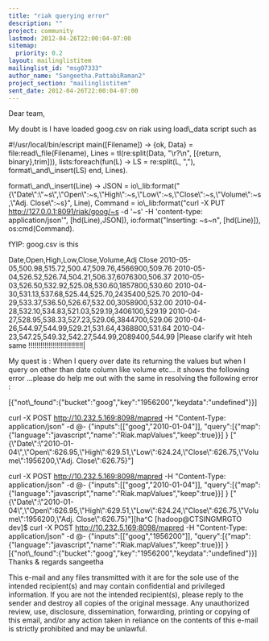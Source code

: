 ```yaml
---
title: "riak querying error"
description: ""
project: community
lastmod: 2012-04-26T22:00:04-07:00
sitemap:
  priority: 0.2
layout: mailinglistitem
mailinglist_id: "msg07333"
author_name: "Sangeetha.PattabiRaman2"
project_section: "mailinglistitem"
sent_date: 2012-04-26T22:00:04-07:00
---
```


Dear team,


My doubt is I have loaded goog.csv on riak using load\\_data script such as

#!/usr/local/bin/escript
main([Filename]) -&gt;
 {ok, Data} = file:read\\_file(Filename),
 Lines = tl(re:split(Data, "\\r?\\n", [{return, binary},trim])),
 lists:foreach(fun(L) -&gt; LS = re:split(L, ","), format\\_and\\_insert(LS) end, 
Lines).

format\\_and\\_insert(Line) -&gt;
 JSON = 
io\\_lib:format("{\\"Date\\":\\"~s\\",\\"Open\\":~s,\\"High\\":~s,\\"Low\\":~s,\\"Close\\":~s,\\"Volume\\":~s,\\"Adj.
 Close\\":~s}", Line),
 Command = io\\_lib:format("curl -X PUT http://127.0.0.1:8091/riak/goog/~s -d 
'~s' -H 'content-type: application/json'", [hd(Line),JSON]),
 io:format("Inserting: ~s~n", [hd(Line)]),
 os:cmd(Command).

 fYIP: goog.csv is this


Date,Open,High,Low,Close,Volume,Adj Close
2010-05-05,500.98,515.72,500.47,509.76,4566900,509.76
2010-05-04,526.52,526.74,504.21,506.37,6076300,506.37
2010-05-03,526.50,532.92,525.08,530.60,1857800,530.60
2010-04-30,531.13,537.68,525.44,525.70,2435400,525.70
2010-04-29,533.37,536.50,526.67,532.00,3058900,532.00
2010-04-28,532.10,534.83,521.03,529.19,3406100,529.19
2010-04-27,528.95,538.33,527.23,529.06,3844700,529.06
2010-04-26,544.97,544.99,529.21,531.64,4368800,531.64
2010-04-23,547.25,549.32,542.27,544.99,2089400,544.99
|Please clarify wit hteh same !!!!!!!!!!!!!!!!!!!!!!!!!!!|

My quest is :
When I query over date its returning the values but when I query on other than 
date column like volume etc... it shows the following error ...please do help 
me out with the same in resolving the following error :

[{"not\\_found":{"bucket":"goog","key":"1956200","keydata":"undefined"}}]


curl -X POST http://10.232.5.169:8098/mapred -H "Content-Type: 
application/json" -d @-
{"inputs":[["goog","2010-01-04"]],
"query":[{"map":{"language":"javascript","name":"Riak.mapValues","keep":true}}]
}
["{\\"Date\\":\\"2010-01-04\\",\\"Open\\":626.95,\\"High\\":629.51,\\"Low\\":624.24,\\"Close\\":626.75,\\"Volume\\":1956200,\\"Adj.
 Close\\":626.75}"]

curl -X POST http://10.232.5.169:8098/mapred -H "Content-Type: 
application/json" -d @-
{"inputs":[["goog","2010-01-04"]],
"query":[{"map":{"language":"javascript","name":"Riak.mapValues","keep":true}}]
}
["{\\"Date\\":\\"2010-01-04\\",\\"Open\\":626.95,\\"High\\":629.51,\\"Low\\":624.24,\\"Close\\":626.75,\\"Volume\\":1956200,\\"Adj.
 Close\\":626.75}"][ha^C
[hadoop@CTSINGMRGTO dev]$ curl -X POST http://10.232.5.169:8098/mapred -H 
"Content-Type: application/json" -d @-
{"inputs":[["goog","1956200"]],
"query":[{"map":{"language":"javascript","name":"Riak.mapValues","keep":true}}]
}
[{"not\\_found":{"bucket":"goog","key":"1956200","keydata":"undefined"}}]
Thanks & regards
sangeetha


This e-mail and any files transmitted with it are for the sole use of the 
intended recipient(s) and may contain confidential and privileged information. 
If you are not the intended recipient(s), please reply to the sender and 
destroy all copies of the original message. Any unauthorized review, use, 
disclosure, dissemination, forwarding, printing or copying of this email, 
and/or any action taken in reliance on the contents of this e-mail is strictly 
prohibited and may be unlawful.
